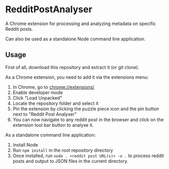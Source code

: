 # RedditPostAnalyser
A Chrome extension for processing and analyzing metadata on specific Reddit posts.

Can also be used as a standalone Node command line application.

## Usage
First of all, download this repository and extract it (or git clone).

As a Chrome extension, you need to add it via the extensions menu:

1. In Chrome, go to [chrome://extensions/](chrome://extensions/)
2. Enable developer mode
3. Click "Load Unpacked"
4. Locate the repository folder and select it
5. Pin the extension by clicking the puzzle piece icon and the pin button next to "Reddit Post Analyser"
6. You can now navigate to any reddit post in the browser and click on the extension tool bar button to analyse it.

As a standalone command line application:

1. Install Node
2. Run `npm install` in the root repository directory
3. Once installed, run `node . <reddit post URL(s)> -o .` to process reddit posts and output to JSON files in the current directory.
